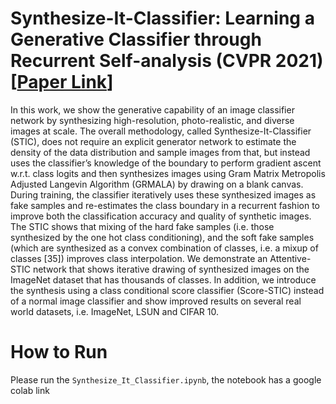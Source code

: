 # Synthesize-It-Classifier: Learning a Generative Classifier through Recurrent Self-analysis (CVPR 2021) [[Paper Link](https://arxiv.org/pdf/2103.14212.pdf)]
In this work, we show the generative capability of an image classifier network by synthesizing high-resolution, photo-realistic, and diverse images at scale. The overall methodology, called Synthesize-It-Classifier (STIC), does not require an explicit generator network to estimate the density of the data distribution and sample images from
that, but instead uses the classifier’s knowledge of the boundary to perform gradient ascent w.r.t. class logits and then synthesizes images using Gram Matrix Metropolis Adjusted Langevin Algorithm (GRMALA) by drawing on a blank canvas. During training, the classifier iteratively uses these synthesized images as fake samples and re-estimates the class boundary in a recurrent fashion to improve both the classification accuracy and quality of synthetic images. The STIC shows that mixing of the hard fake samples (i.e. those synthesized by the one hot class conditioning), and the soft fake samples (which are synthesized as a convex combination of classes, i.e. a mixup of classes [35]) improves class interpolation. We demonstrate an Attentive-STIC network that shows iterative drawing of synthesized images on the ImageNet dataset that has thousands of classes. In addition, we introduce the synthesis using a class conditional score classifier (Score-STIC) instead of a normal image classifier and show improved results on several real world datasets, i.e. ImageNet, LSUN and CIFAR 10.

# How to Run
Please run the ``Synthesize_It_Classifier.ipynb``, the notebook has a google colab link
